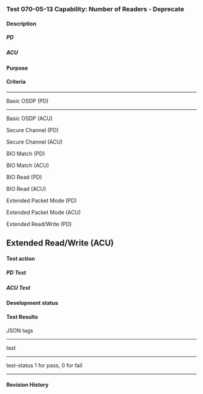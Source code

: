 ### Test 070-05-13 Capability: Number of Readers - Deprecate

#### Description

##### PD

##### ACU

#### Purpose

#### Criteria

  -----------------------------------------------------------------------
  Basic OSDP (PD)                     
  ----------------------------------- -----------------------------------
  Basic OSDP (ACU)                    

  Secure Channel (PD)                 

  Secure Channel (ACU)                

  BIO Match (PD)                      

  BIO Match (ACU)                     

  BIO Read (PD)                       

  BIO Read (ACU)                      

  Extended Packet Mode (PD)           

  Extended Packet Mode (ACU)          

  Extended Read/Write (PD)            

  Extended Read/Write (ACU)           
  -----------------------------------------------------------------------

#### Test action

##### PD Test

##### ACU Test

#### Development status

#### Test Results

JSON tags

  -----------------------------------------------------------------------
  test                                
  ----------------------------------- -----------------------------------
  test-status                         1 for pass, 0 for fail

  -----------------------------------------------------------------------

#### Revision History
